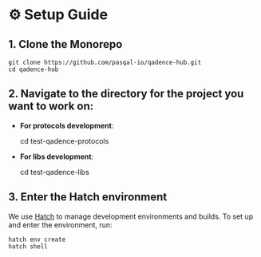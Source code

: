# ⚙️ Setup Guide

## 1. Clone the Monorepo

    git clone https://github.com/pasqal-io/qadence-hub.git
    cd qadence-hub

## 2. Navigate to the directory for the project you want to work on:

- **For protocols development**:

    cd test-qadence-protocols

- **For libs development**:

    cd test-qadence-libs


## 3. Enter the Hatch environment

We use [Hatch](https://hatch.pypa.io) to manage development environments and builds.
To set up and enter the environment, run:

    hatch env create
    hatch shell
